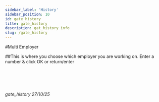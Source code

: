 ```yaml
---
sidebar_label: 'History'
sidebar_position: 10
id: gate_history
title: gate_history
description: gat_history info
slug: /gate_history
---
```


#Multi Employer

##This is where you choose which employer you are working on.
Enter a number & click OK or return/enter
<br/>
<br/>
<br/>
<br/>
<br/>
###### gate_history 27/10/25